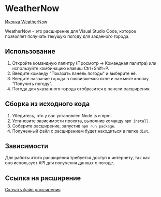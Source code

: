 # WeatherNow

[Иконка WeatherNow](images/weather-icon.png)

WeatherNow - это расширение для Visual Studio Code, которое позволяет получать текущую погоду для заданного города.

## Использование

1. Откройте командную палитру (Просмотр -> Командная палитра) или используйте комбинацию клавиш Ctrl+Shift+P.
2. Введите команду "Показать панель погоды" и выберите её.
3. Введите название города в появившемся окне и нажмите кнопку "Получить погоду".
4. Погода для указанного города отобразится в панели расширения.

## Сборка из исходного кода

1. Убедитесь, что у вас установлен Node.js и npm.
2. Установите зависимости проекта, выполнив команду `npm install`.
3. Соберите расширение, запустив `npm run package`.
4. Полученный файл с расширением будет находиться в папке `dist`.

## Зависимости

Для работы этого расширения требуется доступ к интернету, так как оно использует API для получения данных о погоде.

## Ссылка на расширение

[Скачать файл расширения](https://github.com/AlexMadibaev/Weather-Now/raw/master/weathernow-0.0.1.vsix)

